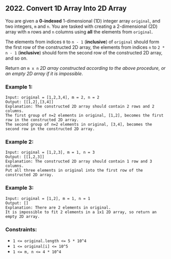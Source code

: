 ## 2022. Convert 1D Array Into 2D Array

You are given a **0-indexed** 1-dimensional (1D) integer array ```original```, and two integers, ```m``` and ```n```. You are tasked with creating a 2-dimensional (2D) array with ```m``` rows and ```n``` columns using **all** the elements from ```original```.

The elements from indices ```0``` to ```n - 1``` (**inclusive**) of ```original``` should form the first row of the constructed 2D array, the elements from indices ```n``` to ```2 * n - 1``` (**inclusive**) should form the second row of the constructed 2D array, and so on.

Return *an* ```m x n``` *2D array constructed according to the above procedure, or an empty 2D array if it is impossible*.

### Example 1:
```
Input: original = [1,2,3,4], m = 2, n = 2
Output: [[1,2],[3,4]]
Explanation: The constructed 2D array should contain 2 rows and 2 columns.
The first group of n=2 elements in original, [1,2], becomes the first row in the constructed 2D array.
The second group of n=2 elements in original, [3,4], becomes the second row in the constructed 2D array.
```
### Example 2:
```
Input: original = [1,2,3], m = 1, n = 3
Output: [[1,2,3]]
Explanation: The constructed 2D array should contain 1 row and 3 columns.
Put all three elements in original into the first row of the constructed 2D array.
```
### Example 3:
```
Input: original = [1,2], m = 1, n = 1
Output: []
Explanation: There are 2 elements in original.
It is impossible to fit 2 elements in a 1x1 2D array, so return an empty 2D array.
```

### Constraints:

* ```1 <= original.length <= 5 * 10^4```
* ```1 <= original[i] <= 10^5```
* ```1 <= m, n <= 4 * 10^4```